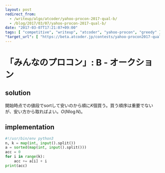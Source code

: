 ```yaml
---
layout: post
redirect_from:
  - /writeup/algo/atcoder/yahoo-procon-2017-qual-b/
  - /blog/2017/03/07/yahoo-procon-2017-qual-b/
date: "2017-03-07T17:21:07+09:00"
tags: [ "competitive", "writeup", "atcoder", "yahoo-procon", "greedy" ]
"target_url": [ "https://beta.atcoder.jp/contests/yahoo-procon2017-qual/tasks/yahoo_procon2017_qual_b" ]
---
```


# 「みんなのプロコン」: B - オークション

## solution

開始時点での値段でsortして安いのから順に$K$個買う。買う順序は重要でないが、安い方から取ればよい。$O(N \log N)$。

## implementation

``` python
#!/usr/bin/env python3
n, k = map(int, input().split())
a = sorted(map(int, input().split()))
acc = 0
for i in range(k):
    acc += a[i] + i
print(acc)
```
